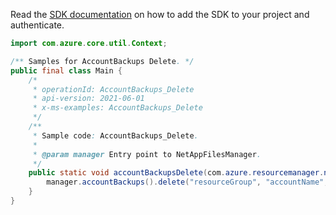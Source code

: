 Read the [SDK documentation](https://github.com/Azure/azure-sdk-for-java/blob/azure-resourcemanager-netapp_1.0.0-beta.5/sdk/netapp/azure-resourcemanager-netapp/README.md) on how to add the SDK to your project and authenticate.

```java
import com.azure.core.util.Context;

/** Samples for AccountBackups Delete. */
public final class Main {
    /*
     * operationId: AccountBackups_Delete
     * api-version: 2021-06-01
     * x-ms-examples: AccountBackups_Delete
     */
    /**
     * Sample code: AccountBackups_Delete.
     *
     * @param manager Entry point to NetAppFilesManager.
     */
    public static void accountBackupsDelete(com.azure.resourcemanager.netapp.NetAppFilesManager manager) {
        manager.accountBackups().delete("resourceGroup", "accountName", "backupName", Context.NONE);
    }
}
```
